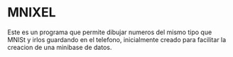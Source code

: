 # MNIXEL
Este es un programa que permite dibujar numeros del mismo tipo que MNISt y irlos guardando en el telefono, inicialmente creado para facilitar la creacion de una minibase de datos.
